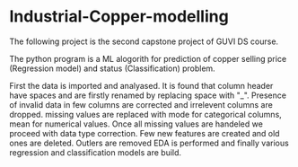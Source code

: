 # Industrial-Copper-modelling
The following project is the second capstone project of GUVI DS course.

The python program is a ML alogorith for prediction of copper selling price (Regression model) and status (Classification) problem.

First the data is imported and analyased.
It is found that column header have spaces and are firstly renamed by replacing space with "_".
Presence of invalid data in few columns are corrected and irrelevent  columns are dropped.
missing values are replaced with mode for categorical columns, mean for numerical values.
Once all missing values are handeled we proceed with data type correction.
Few new features are created and old ones are deleted.
Outlers are removed
EDA is performed and finally various regression and classification models are build.
